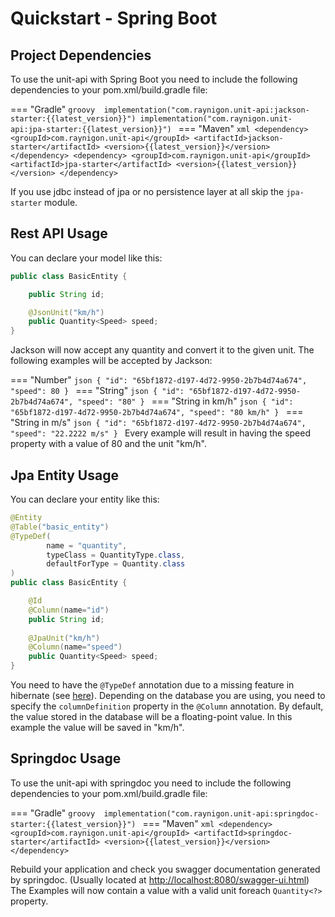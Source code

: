 # Quickstart - Spring Boot

## Project Dependencies
To use the unit-api with Spring Boot you need to include 
the following dependencies to your pom.xml/build.gradle file:

=== "Gradle"
    ```groovy 
    implementation("com.raynigon.unit-api:jackson-starter:{{latest_version}}")
    implementation("com.raynigon.unit-api:jpa-starter:{{latest_version}}")
    ```
=== "Maven"
    ```xml
    <dependency>
        <groupId>com.raynigon.unit-api</groupId>
        <artifactId>jackson-starter</artifactId>
        <version>{{latest_version}}</version>
    </dependency>
    <dependency>
        <groupId>com.raynigon.unit-api</groupId>
        <artifactId>jpa-starter</artifactId>
        <version>{{latest_version}}</version>
    </dependency>
    ```

If you use jdbc instead of jpa or no persistence layer at all skip the `jpa-starter` module.

## Rest API Usage

You can declare your model like this:
```java
public class BasicEntity {

    public String id;

    @JsonUnit("km/h")
    public Quantity<Speed> speed;
}
```

Jackson will now accept any quantity and convert it to the given unit.
The following examples will be accepted by Jackson:

=== "Number"
    ```json
    {
      "id": "65bf1872-d197-4d72-9950-2b7b4d74a674",
      "speed": 80
    }
    ```
=== "String"
    ```json
    {
      "id": "65bf1872-d197-4d72-9950-2b7b4d74a674",
      "speed": "80"
    }
    ```
=== "String in km/h"
    ```json
    {
      "id": "65bf1872-d197-4d72-9950-2b7b4d74a674",
      "speed": "80 km/h"
    }
    ```
=== "String in m/s"
    ```json
    {
      "id": "65bf1872-d197-4d72-9950-2b7b4d74a674",
      "speed": "22.2222 m/s"
    }
    ```
Every example will result in having the speed property with a value of 80 and the unit "km/h".

## Jpa Entity Usage

You can declare your entity like this:
```java
@Entity
@Table("basic_entity")
@TypeDef(
        name = "quantity",
        typeClass = QuantityType.class,
        defaultForType = Quantity.class
)
public class BasicEntity {

    @Id
    @Column(name="id")
    public String id;
    
    @JpaUnit("km/h")
    @Column(name="speed")
    public Quantity<Speed> speed;
}
```

You need to have the `@TypeDef` annotation due to a missing feature in hibernate 
(see [here](https://hibernate.atlassian.net/browse/HHH-11110)).
Depending on the database you are using, you need to specify the `columnDefinition` property 
in the `@Column` annotation.
By default, the value stored in the database will be a floating-point value. 
In this example the value will be saved in "km/h".

## Springdoc Usage

To use the unit-api with springdoc you need to include the following dependencies 
to your pom.xml/build.gradle file:

=== "Gradle"
    ```groovy 
    implementation("com.raynigon.unit-api:springdoc-starter:{{latest_version}}")
    ```
=== "Maven"
    ```xml
    <dependency>
        <groupId>com.raynigon.unit-api</groupId>
        <artifactId>springdoc-starter</artifactId>
        <version>{{latest_version}}</version>
    </dependency>
    ```
    
Rebuild your application and check you swagger documentation generated by springdoc.
(Usually located at [http://localhost:8080/swagger-ui.html](http://localhost:8080/swagger-ui.html))
The Examples will now contain a value with a valid unit foreach `Quantity<?>` property.

[//]: <> (TODO: Insert Image of example springdoc UI with quantity properties)